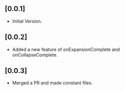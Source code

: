 ## [0.0.1]
  * Initial Version.

## [0.0.2]
  * Added a new feature of onExpansionComplete and onCollapseComplete.

## [0.0.3]
  * Merged a PR and made constant files.